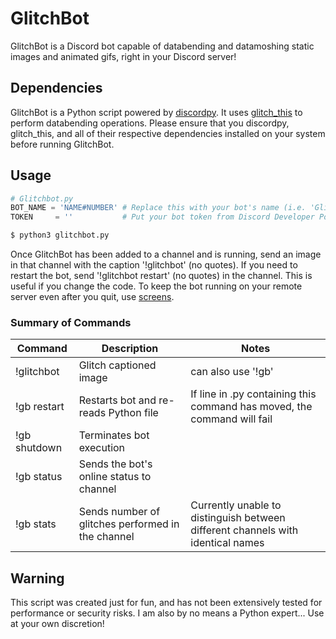 # GlitchBot

GlitchBot is a Discord bot capable of databending and datamoshing static images and animated gifs, right in your Discord server!

## Dependencies

GlitchBot is a Python script powered by [discordpy](https://discordpy.readthedocs.io/en/latest/). It uses [glitch_this](https://github.com/TotallyNotChase/glitch-this) to perform databending operations. Please ensure that you discordpy, glitch_this, and all of their respective dependencies installed on your system before running GlitchBot.

## Usage

```python
# Glitchbot.py
BOT_NAME = 'NAME#NUMBER' # Replace this with your bot's name (i.e. 'GlitchBot#1234')
TOKEN     = ''           # Put your bot token from Discord Developer Portal in between quotes
```

```bash
$ python3 glitchbot.py
```
Once GlitchBot has been added to a channel and is running, send an image in that channel with the caption '!glitchbot' (no quotes). If you need to restart the bot, send '!glitchbot restart' (no quotes) in the channel. This is useful if you change the code. To keep the bot running on your remote server even after you quit, use [screens](https://linuxize.com/post/how-to-use-linux-screen/).

### Summary of Commands
| Command | Description | Notes |
|---------|----------|------|
| !glitchbot | Glitch captioned image | can also use '!gb' |
| !gb restart | Restarts bot and re-reads Python file | If line in .py containing this command has moved, the command will fail |
| !gb shutdown | Terminates bot execution | |
| !gb status | Sends the bot's online status to channel |   |
| !gb stats | Sends number of glitches performed in the channel | Currently unable to distinguish between different channels with identical names |

## Warning

This script was created just for fun, and has not been extensively tested for performance or security risks. I am also by no means a Python expert... Use at your own discretion!
